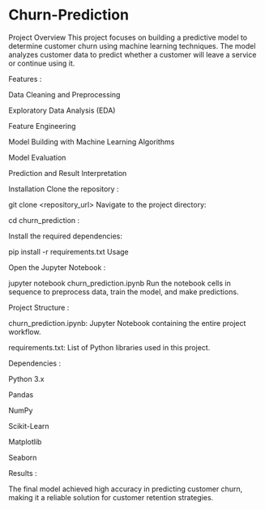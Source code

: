 # Churn-Prediction
Project Overview
This project focuses on building a predictive model to determine customer churn using machine learning techniques. The model analyzes customer data to predict whether a customer will leave a service or continue using it.

Features :

Data Cleaning and Preprocessing

Exploratory Data Analysis (EDA)

Feature Engineering

Model Building with Machine Learning Algorithms

Model Evaluation

Prediction and Result Interpretation

Installation
Clone the repository :


git clone <repository_url>
Navigate to the project directory:

cd churn_prediction :

Install the required dependencies:

pip install -r requirements.txt
Usage

Open the Jupyter Notebook :


jupyter notebook churn_prediction.ipynb
Run the notebook cells in sequence to preprocess data, train the model, and make predictions.

Project Structure : 

churn_prediction.ipynb: Jupyter Notebook containing the entire project workflow.

requirements.txt: List of Python libraries used in this project.

Dependencies : 

Python 3.x

Pandas

NumPy

Scikit-Learn

Matplotlib

Seaborn

Results : 

The final model achieved high accuracy in predicting customer churn, making it a reliable solution for customer retention strategies.

